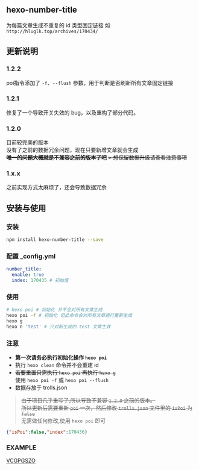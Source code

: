 ## hexo-number-title
为每篇文章生成不重复的 id 类型固定链接 如 `http://hluglk.top/archives/170434/`

## 更新说明
### 1.2.2
poi指令添加了 `-f`、`--flush` 参数，用于判断是否刷新所有文章固定链接

### 1.2.1
修复了一个导致开关失效的 bug，以及重构了部分代码。

### 1.2.0
目前较完美的版本  
没有了之前的数据冗余问题，现在只要新增文章就会生成  
~~**唯一的问题大概就是不兼容之前的版本了吧**~~
~~> 想保留数据升级请查看注意事项~~

### 1.x.x
之前实现方式太麻烦了，还会导致数据冗余

## 安装与使用

### 安装
```bash
npm install hexo-number-title --save
```

### 配置 _config.yml
``` yml
number_title:
  enable: true
  index: 170435 # 初始值
```

### 使用
```bash
# hexo poi # 初始化 并不会对所有文章生成
hexo poi -f # 初始化 但此命令会对所有文章进行重新生成
hexo g
hexo n 'test' # 只对新生成的 test 文章生效
```

### 注意
- **第一次请务必执行初始化操作 `hexo poi`**
- 执行 `hexo clean` 命令并不会重建 id
- ~~若要重置只需执行 `hexo poi` 再执行 `hexo g`~~  
使用 `hexo poi -f` 或 `hexo poi --flush`
- 数据存放于 trolls.json

> ~~由于项目几乎重写了,所以导致不兼容 `1.2.0` 之前的版本。  
所以更新后需要重新 `poi` 一次，然后修改 `trolls.json` 文件里的 `isPoi` 为 `false`~~  
无需做任何修改,使用 `hexo poi` 即可
```json
{"isPoi":false,"index":170436} 
```

### EXAMPLE
[VCGPGSZO](http://hluglk.top)
